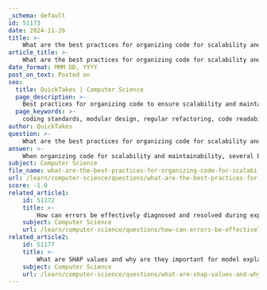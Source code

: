 ```yaml
---
_schema: default
id: 51173
date: 2024-11-26
title: >-
    What are the best practices for organizing code for scalability and maintainability?
article_title: >-
    What are the best practices for organizing code for scalability and maintainability?
date_format: MMM DD, YYYY
post_on_text: Posted on
seo:
  title: QuickTakes | Computer Science
  page_description: >-
    Best practices for organizing code to ensure scalability and maintainability in software development.
  page_keywords: >-
    coding standards, modular design, regular refactoring, code readability, documentation, testing, test-driven development, reduce dependencies, version control, code reviews, CI/CD, scalability, maintainability
author: QuickTakes
question: >-
    What are the best practices for organizing code for scalability and maintainability?
answer: >-
    When organizing code for scalability and maintainability, several best practices can be implemented to ensure a clean, efficient, and adaptable codebase. Here are some key practices:\n\n1. **Establish Coding Standards**: Creating and enforcing coding standards is fundamental to maintaining consistent code quality across a team or organization. These standards should cover naming conventions, formatting, code structure, and best practices for writing clean and maintainable code.\n\n2. **Modular Design**: Organize code into logical modules or components that separate concerns. Each module should have a single responsibility, adhering to the Single Responsibility Principle (SRP). This promotes modularity and makes it easier to manage and scale the codebase.\n\n3. **Regular Refactoring**: Regularly review and refactor your code to improve readability, maintainability, and performance without altering its external behavior. This includes removing redundant code, simplifying complex structures, and optimizing algorithms.\n\n4. **Code Readability**: Write code that is easy to read and understand. Use meaningful names for variables, functions, and classes, and maintain consistent formatting. This reduces the time required for developers to comprehend and modify existing code.\n\n5. **Documentation**: Maintain thorough documentation for your codebase, including comments, README files, and design documents. This helps new developers onboard quickly and provides context for future modifications.\n\n6. **Testing and Test-Driven Development (TDD)**: Implement a robust testing strategy, including unit tests and integration tests. TDD encourages writing tests before code, ensuring that the code meets its requirements and is less prone to bugs.\n\n7. **Reduce Dependencies**: Minimize dependencies between modules to enhance code maintainability. This can be achieved by using interfaces or abstract classes, which allow for easier modifications and testing.\n\n8. **Use Version Control**: Employ version control systems (like Git) to track changes in the codebase. This facilitates collaboration among team members and provides a history of changes, making it easier to revert to previous versions if necessary.\n\n9. **Code Reviews**: Conduct regular code reviews to ensure adherence to coding standards and to share knowledge among team members. This practice promotes collaboration and helps catch potential issues early.\n\n10. **Continuous Integration/Continuous Deployment (CI/CD)**: Implement CI/CD pipelines to automate testing and deployment processes. This ensures that code changes are integrated and deployed smoothly, reducing the risk of introducing errors.\n\nBy following these best practices, developers can create a codebase that is not only scalable and maintainable but also promotes collaboration and efficiency within the development team.
subject: Computer Science
file_name: what-are-the-best-practices-for-organizing-code-for-scalability-and-maintainability.md
url: /learn/computer-science/questions/what-are-the-best-practices-for-organizing-code-for-scalability-and-maintainability
score: -1.0
related_article1:
    id: 51172
    title: >-
        How can errors be effectively diagnosed and resolved during experimentation?
    subject: Computer Science
    url: /learn/computer-science/questions/how-can-errors-be-effectively-diagnosed-and-resolved-during-experimentation
related_article2:
    id: 51177
    title: >-
        What are SHAP values and why are they important for model explainability?
    subject: Computer Science
    url: /learn/computer-science/questions/what-are-shap-values-and-why-are-they-important-for-model-explainability
---
```


&nbsp;